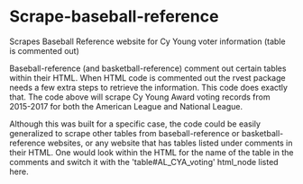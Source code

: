 # Scrape-baseball-reference
Scrapes Baseball Reference website for Cy Young voter information (table is commented out)

Baseball-reference (and basketball-reference) comment out certain tables within their HTML. When HTML code is commented out the rvest package needs a few extra steps to retrieve the information. This code does exactly that. The code above will scrape Cy Young Award voting records from 2015-2017 for both the American League and National League.

Although this was built for a specific case, the code could be easily generalized to scrape other tables from baseball-reference or basketball-reference websites, or any website that has tables listed under comments in their HTML. One would look within the HTML for the name of the table in the comments and switch it with the 'table#AL_CYA_voting' html_node listed here.

